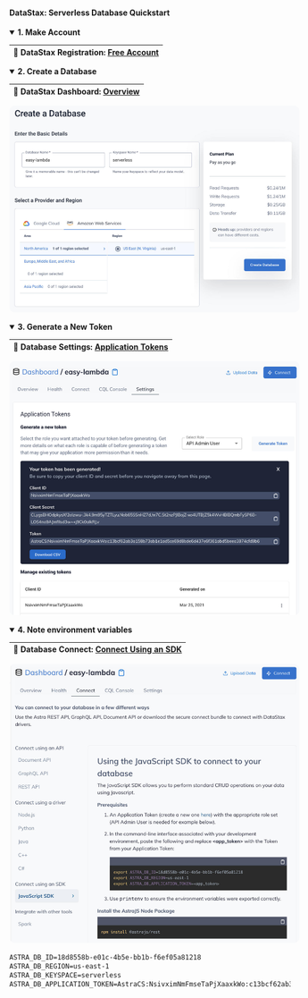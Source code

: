 #### DataStax: Serverless Database Quickstart  ####

<p></p>


<details open>
<summary><strong>1. Make Account</strong>
</summary>

<p></p>

<table>
  <thead>
    <tr><th>
      📖 DataStax Registration: <a href="https://vercel.com/docs/serverless-functions/introduction#path-segments">Free Account</a>
    </th></tr>
  </thead>
</table>


<p></p>


</details>


<p></p>


<details open>
<summary><strong>2. Create a Database</strong>
</summary>

<p></p>

<table>
  <thead>
    <tr><th>
      📖 DataStax Dashboard: <a href="https://nextjs.org/docs/deployment">Overview</a>
    </th></tr>
  </thead>
</table>


<p></p>

<img style="border-radius:10px;max-width:520px" src="../assets/datastax-create.jpg"/>


<p></p>

</details>

<p></p>

<details open>
<summary><strong>3. Generate a New Token</strong>
</summary>

<p></p>

<table>
  <thead>
    <tr><th>
      📖 Database Settings: <a href="https://vercel.com/docs/serverless-functions/introduction#path-segments">Application Tokens</a>
    </th></tr>
  </thead>
</table>

<p></p>


<p></p>


<img style="border-radius:10px;max-width:520px" src="../assets/datastax-token.jpg"/>


<p></p>

</details>


<p></p>


<details open>
<summary><strong>4. Note environment variables</strong>
</summary>

<p></p>

<table>
  <thead>
    <tr><th>
      📖 Database Connect: <a href="https://vercel.com/docs/serverless-functions/introduction#path-segments">Connect Using an SDK</a>
    </th></tr>
  </thead>
</table>

<p></p>


<img style="border-radius:10px;max-width:520px" src="../assets/datastax-sdk.jpg"/>


<p></p>

<pre><code>ASTRA_DB_ID=18d8558b-e01c-4b5e-bb1b-f6ef05a81218
ASTRA_DB_REGION=us-east-1
ASTRA_DB_KEYSPACE=serverless
ASTRA_DB_APPLICATION_TOKEN=AstraCS:NsivximNmFmseTaPjXaaxkWo:c13bcf62ab3a158b73ab1e1ad5ce69d8bde6d437e6f361abd5beea3974cfd9b6</code></pre>

<p></p>

</details>

<p></p>

